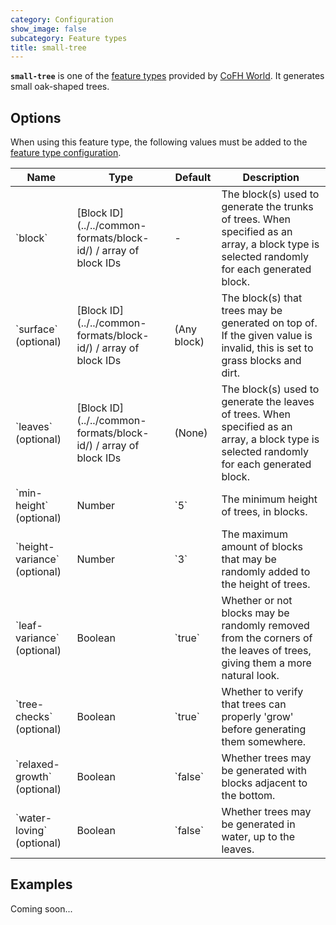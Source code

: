 ```yaml
---
category: Configuration
show_image: false
subcategory: Feature types
title: small-tree
---
```


**`small-tree`** is one of the [feature types](../) provided by [CoFH
World](../../../). It generates small oak-shaped trees.


Options
-------

When using this feature type, the following values must be added to the [feature
type configuration](../../feature-format/#feature-type-configuration).

<div class="uk-overflow-container">
    <table class="uk-table uk-table-striped uk-text-small">
        <thead>
            <tr>
                <th>Name</th>
                <th>Type</th>
                <th>Default</th>
                <th>Description</th>
            </tr>
        </thead>
        <tbody>
            <tr>
                <td markdown="span">`block`</td>
                <td markdown="span">
                    [Block ID](../../common-formats/block-id/)
                    / array of block IDs
                </td>
                <td>-</td>
                <td markdown="span">
                    The block(s) used to generate the trunks of trees. When
                    specified as an array, a block type is selected randomly for
                    each generated block.
                </td>
            </tr>
            <tr>
                <td markdown="span">`surface` (optional)</td>
                <td markdown="span">
                    [Block ID](../../common-formats/block-id/)
                    / array of block IDs
                </td>
                <td>(Any block)</td>
                <td>
                    The block(s) that trees may be generated on top of. If the
                    given value is invalid, this is set to grass blocks and
                    dirt.
                </td>
            </tr>
            <tr>
                <td markdown="span">`leaves` (optional)</td>
                <td markdown="span">
                    [Block ID](../../common-formats/block-id/)
                    / array of block IDs
                </td>
                <td>(None)</td>
                <td>
                    The block(s) used to generate the leaves of trees. When
                    specified as an array, a block type is selected randomly for
                    each generated block.
                </td>
            </tr>
            <tr>
                <td markdown="span">`min-height` (optional)</td>
                <td>Number</td>
                <td markdown="span">`5`</td>
                <td>The minimum height of trees, in blocks.</td>
            </tr>
            <tr>
                <td markdown="span">`height-variance` (optional)</td>
                <td>Number</td>
                <td markdown="span">`3`</td>
                <td>
                    The maximum amount of blocks that may be randomly added to
                    the height of trees.
                </td>
            </tr>
            <tr>
                <td markdown="span">`leaf-variance` (optional)</td>
                <td>Boolean</td>
                <td markdown="span">`true`</td>
                <td>
                    Whether or not blocks may be randomly removed from the
                    corners of the leaves of trees, giving them a more natural
                    look.
                </td>
            </tr>
            <tr>
                <td markdown="span">`tree-checks` (optional)</td>
                <td>Boolean</td>
                <td markdown="span">`true`</td>
                <td>
                    Whether to verify that trees can properly 'grow' before
                    generating them somewhere.
                </td>
            </tr>
            <tr>
                <td markdown="span">`relaxed-growth` (optional)</td>
                <td>Boolean</td>
                <td markdown="span">`false`</td>
                <td>
                    Whether trees may be generated with blocks adjacent to the
                    bottom.
                </td>
            </tr>
            <tr>
                <td markdown="span">`water-loving` (optional)</td>
                <td>Boolean</td>
                <td markdown="span">`false`</td>
                <td>Whether trees may be generated in water, up to the leaves.</td>
            </tr>
        </tbody>
    </table>
</div>


Examples
--------

Coming soon...
